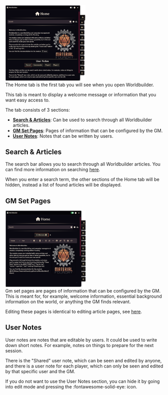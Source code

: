 <div class="imgContainer" style="max-width:50%"><img src="../../img/mainApp/home.png"></div>
The Home tab is the first tab you will see when you open Worldbuilder.

This tab is meant to display a welcome message or information that you want easy access to.

The tab consists of 3 sections:

* <b>[Search & Articles](#search--articles)</b>: Can be used to search through all Worldbuilder articles.
* <b>[GM Set Pages](#gm-set-pages)</b>: Pages of information that can be configured by the GM.
* <b>[User Notes](#user-notes)</b>: Notes that can be written by users.

<div class="clear"></div>

## Search & Articles
The search bar allows you to search through all Worldbuilder articles. You can find more information on searching [here](./searching.md).

When you enter a search term, the other sections of the Home tab will be hidden, instead a list of found articles will be displayed.

## GM Set Pages
<div class="imgContainer" style="max-width:50%"><img src="../../img/mainApp/home-edit.png"></div>
Gm set pages are pages of information that can be configured by the GM.<br>
This is meant for, for example, welcome information, essential background information on the world, or anything the GM finds relevant.

Editing these pages is identical to editing article pages, see [here](../articles/pages.md).

<div class="clear"></div>

## User Notes
User notes are notes that are editable by users. It could be used to write down short notes. For example, notes on things to prepare for the next session.

There is the "Shared" user note, which can be seen and edited by anyone, and there is a user note for each player, which can only be seen and edited by that specific user and the GM.

If you do not want to use the User Notes section, you can hide it by going into edit mode and pressing the :fontawesome-solid-eye: icon.